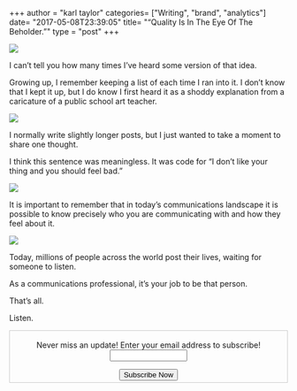+++
author = "karl taylor"
categories= ["Writing", "brand", "analytics"]
date= "2017-05-08T23:39:05"
title= "“Quality Is In The Eye Of The Beholder.”"
type = "post"
+++

  ![](https://raw.githubusercontent.com/karljtaylor/kjt/blog/content/assets/1*jiuAAF9BDEIcMQQryew7bw.png)  


 I can’t tell you how many times I’ve heard some version of that idea.

 Growing up, I remember keeping a list of each time I ran into it. I don’t know that I kept it up, but I do know I first heard it as a shoddy explanation from a caricature of a public school art teacher.

  ![](https://raw.githubusercontent.com/karljtaylor/kjt/blog/content/assets/1*V4OVxYLgQLv65bfGWV69tQ.jpeg)  


 I normally write slightly longer posts, but I just wanted to take a moment to share one thought.

 I think this sentence was meaningless. It was code for “I don’t like your thing and you should feel bad.”

  ![](https://raw.githubusercontent.com/karljtaylor/kjt/blog/content/assets/1*0EoCpgR0mVM5y2Elkqvm9A.jpeg)  


 It is important to remember that in today’s communications landscape it is possible to know precisely who you are communicating with and how they feel about it.

  ![](https://raw.githubusercontent.com/karljtaylor/kjt/blog/content/assets/1*Uz791wlcLHQALplYxXhUCA.jpeg)  


 Today, millions of people across the world post their lives, waiting for someone to listen.

 As a communications professional, it’s your job to be that person.

 That’s all.

 Listen.
 
 <form style="border:1px solid #ccc;padding:3px;text-align: center;" action="https://tinyletter.com/karljtaylor" method="post" target="popupwindow" onsubmit="window.open('https://tinyletter.com/karljtaylor', 'popupwindow', 'scrollbars=yes,width=800,height=600');return true" _lpchecked="1">
     <p style="
      display: flex;
      align-items: center;
      flex-direction: column;
  "><label for="tlemail">Never miss an update! Enter your email address to subscribe!</label>
       <input type="text" name="email" id="tlemail" style="
      width: 140px;
  "></p>
     <input type="hidden" value="1" name="embed"><input type="submit" value="Subscribe Now">
  </form>
